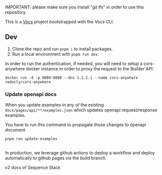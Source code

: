 IMPORTANT: please make sure you install "git lfs" in order to use this repository.

This is a [Vocs](https://vocs.dev) project bootstrapped with the Vocs CLI.

## Dev

1. Clone the repo and run `pnpm i` to install packages.
2. Run a local environment with `pnpm run dev`.

In order to run the authentication, if needed, you will need to setup a cors-anywhere docker instance in order to proxy the request to the Builder API:

```
docker run -d -p 8080:8080 --dns 1.1.1.1 --name cors-anywhere redocly/cors-anywhere
```

### Update openapi docs

When you update examples in any of the existing `docs/pages/api/**/examples.json` which updates openapi request/response 
examples.

You have to run this command to propagate those changes to openapi document.

```
pnpm run update-examples
```

## 

In production, we leverage github actions to deploy a workflow and deploy automatically to github pages via the build branch.

v2 docs of Sequence Stack
